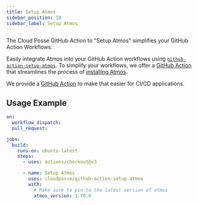 ```yaml
---
title: Setup Atmos
sidebar_position: 10
sidebar_label: Setup Atmos
---
```


The Cloud Posse GitHub Action to "Setup Atmos" simplifies your GitHub Action Workflows.

Easily integrate Atmos into your GitHub Action workflows using [`github-action-setup-atmos`](https://github.com/cloudposse/github-action-setup-atmos). To simplify your workflows, we offer a [GitHub Action](https://github.com/cloudposse/github-action-setup-atmos) that streamlines the process of [installing Atmos](/quick-start/install-atmos).

We provide a [GitHub Action](https://github.com/cloudposse/github-action-setup-atmos) to make that easier for CI/CD applications.

## Usage Example

```yaml
on:
  workflow_dispatch:
  pull_request:

jobs:
  build:
    runs-on: ubuntu-latest
    steps:
      - uses: actions/checkout@v3

      - name: Setup Atmos
        uses: cloudposse/github-action-setup-atmos
        with:
          # Make sure to pin to the latest version of atmos
          atmos_version: 1.70.0
  ```
